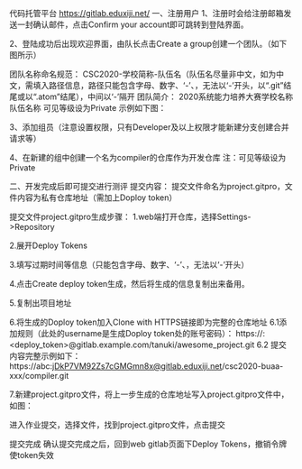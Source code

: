 代码托管平台 https://gitlab.eduxiji.net/
一、注册用户
1、注册时会给注册邮箱发送一封确认邮件，点击Confirm your account即可跳转到登陆界面。



2、登陆成功后出现欢迎界面，由队长点击Create a group创建一个团队。（如下图所示）


团队名称命名规范：
CSC2020-学校简称-队伍名（队伍名尽量非中文，如为中文，需填入路径信息，路径只能包含字母、数字、‘-’、，无法以‘-’开头，以“.git”结尾或以“.atom”结尾），中间以‘-’隔开
团队简介：
2020系统能力培养大赛学校名称队伍名称
可见等级设为Private
示例如下图：


3、添加组员（注意设置权限，只有Developer及以上权限才能新建分支创建合并请求等）




4、在新建的组中创建一个名为compiler的仓库作为开发仓库
注：可见等级设为Private







二、开发完成后即可提交进行测评
提交内容：
提交文件命名为project.gitpro，文件内容为私有仓库地址（需加上Doploy token）

提交文件project.gitpro生成步骤：
1.web端打开仓库，选择Settings->Repository


2.展开Deploy Tokens



3.填写过期时间等信息（只能包含字母、数字、‘-’、，无法以‘-’开头）

4.点击Create deploy token生成，然后将生成的信息复制出来备用。

5.复制出项目地址

6.将生成的Doploy token加入Clone with HTTPS链接即为完整的仓库地址
6.1添加规则（此处的username是生成Doploy token处的账号密码）：
https://<username>:<deploy_token>@gitlab.example.com/tanuki/awesome_project.git
6.2 提交内容完整示例如下：
https://abc:jDkP7VM92Zs7cGMGmn8x@gitlab.eduxiji.net/csc2020-buaa-xxx/compiler.git

7.新建project.gitpro文件，将上一步生成的仓库地址写入project.gitpro文件中，如图：





进入作业提交，选择文件，找到project.gitpro文件，点击提交


提交完成
确认提交完成之后，回到web gitlab页面下Deploy Tokens，撤销令牌使token失效
